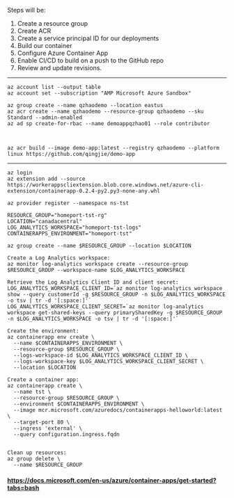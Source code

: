 Steps will be:

1. Create a resource group
2. Create ACR
3. Create a service principal ID for our deployments
4. Build our container
5. Configure Azure Container App 
6. Enable CI/CD to build on a push to the GitHub repo
7. Review and update revisions.

---
```
az account list --output table
az account set --subscription "AMP Microsoft Azure Sandbox"

az group create --name qzhaodemo --location eastus    
az acr create --name qzhaodemo --resource-group qzhaodemo --sku Standard --admin-enabled
az ad sp create-for-rbac --name demoappqzhao01 --role contributor



az acr build --image demo-app:latest --registry qzhaodemo --platform linux https://github.com/qingjie/demo-app
```
---
```
az login
az extension add --source https://workerappscliextension.blob.core.windows.net/azure-cli-extension/containerapp-0.2.4-py2.py3-none-any.whl

az provider register --namespace ns-tst

RESOURCE_GROUP="homeport-tst-rg"
LOCATION="canadacentral"
LOG_ANALYTICS_WORKSPACE="homeport-tst-logs"
CONTAINERAPPS_ENVIRONMENT="homeport-tst"

az group create --name $RESOURCE_GROUP --location $LOCATION

Create a Log Analytics workspace:
az monitor log-analytics workspace create --resource-group $RESOURCE_GROUP --workspace-name $LOG_ANALYTICS_WORKSPACE

Retrieve the Log Analytics Client ID and client secret:
LOG_ANALYTICS_WORKSPACE_CLIENT_ID=`az monitor log-analytics workspace show --query customerId -g $RESOURCE_GROUP -n $LOG_ANALYTICS_WORKSPACE -o tsv | tr -d '[:space:]'`
LOG_ANALYTICS_WORKSPACE_CLIENT_SECRET=`az monitor log-analytics workspace get-shared-keys --query primarySharedKey -g $RESOURCE_GROUP -n $LOG_ANALYTICS_WORKSPACE -o tsv | tr -d '[:space:]'`

Create the environment:
az containerapp env create \
  --name $CONTAINERAPPS_ENVIRONMENT \
  --resource-group $RESOURCE_GROUP \
  --logs-workspace-id $LOG_ANALYTICS_WORKSPACE_CLIENT_ID \
  --logs-workspace-key $LOG_ANALYTICS_WORKSPACE_CLIENT_SECRET \
  --location $LOCATION

Create a container app:
az containerapp create \
  --name tst \
  --resource-group $RESOURCE_GROUP \
  --environment $CONTAINERAPPS_ENVIRONMENT \
  --image mcr.microsoft.com/azuredocs/containerapps-helloworld:latest \
  --target-port 80 \
  --ingress 'external' \
  --query configuration.ingress.fqdn


Clean up resources:
az group delete \
  --name $RESOURCE_GROUP
```
#### https://docs.microsoft.com/en-us/azure/container-apps/get-started?tabs=bash
